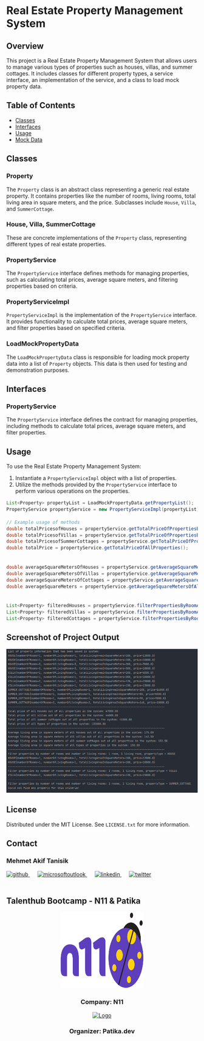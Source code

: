 # Real Estate Property Management System

## Overview

This project is a Real Estate Property Management System that allows users to manage various types of properties such as houses, villas, and summer cottages. It includes classes for different property types, a service interface, an implementation of the service, and a class to load mock property data.

## Table of Contents

- [Classes](#classes)
- [Interfaces](#interfaces)
- [Usage](#usage)
- [Mock Data](#mock-data)

## Classes

### Property

The `Property` class is an abstract class representing a generic real estate property. It contains properties like the number of rooms, living rooms, total living area in square meters, and the price. Subclasses include `House`, `Villa`, and `SummerCottage`.

### House, Villa, SummerCottage

These are concrete implementations of the `Property` class, representing different types of real estate properties.

### PropertyService

The `PropertyService` interface defines methods for managing properties, such as calculating total prices, average square meters, and filtering properties based on criteria.

### PropertyServiceImpl

`PropertyServiceImpl` is the implementation of the `PropertyService` interface. It provides functionality to calculate total prices, average square meters, and filter properties based on specified criteria.

### LoadMockPropertyData

The `LoadMockPropertyData` class is responsible for loading mock property data into a list of `Property` objects. This data is then used for testing and demonstration purposes.

## Interfaces

### PropertyService

The `PropertyService` interface defines the contract for managing properties, including methods to calculate total prices, average square meters, and filter properties.

## Usage

To use the Real Estate Property Management System:

1. Instantiate a `PropertyServiceImpl` object with a list of properties.
2. Utilize the methods provided by the `PropertyService` interface to perform various operations on the properties.

```java
List<Property> propertyList = LoadMockPropertyData.getPropertyList();
PropertyService propertyService = new PropertyServiceImpl(propertyList);

// Example usage of methods
double totalPricesofHouses = propertyService.getTotalPriceOfPropertiesByType(PropertyType.HOUSE);
double totalPricesofVillas = propertyService.getTotalPriceOfPropertiesByType(PropertyType.VILLA);
double totalPricesofSummerCottages = propertyService.getTotalPriceOfPropertiesByType(PropertyType.SUMMER_COTTAGES);
double totalPrice = propertyService.getTotalPriceOfAllProperties();


double averageSquareMetersOfHouses = propertyService.getAverageSquareMetersOfPropertiesByType(PropertyType.HOUSE);
double averageSquareMetersOfVillas = propertyService.getAverageSquareMetersOfPropertiesByType(PropertyType.VILLA);
double averageSquareMetersOfCottages = propertyService.getAverageSquareMetersOfPropertiesByType(PropertyType.SUMMER_COTTAGE);
double averageSquareMeters = propertyService.getAverageSquareMetersOfAllProperties();


List<Property> filteredHouses = propertyService.filterPropertiesByRoomAndLivingRoom(2, 2, PropertyType.HOUSE);
List<Property> filteredVillas = propertyService.filterPropertiesByRoomAndLivingRoom(1, 1, PropertyType.VILLA);
List<Property> filteredCottages = propertyService.filterPropertiesByRoomAndLivingRoom(3, 1, PropertyType.SUMMER_COTTAGE);
```

## Screenshot of Project Output
![Homework-01-screenshot](../img/homework-01/homework-01.png)

## License

Distributed under the MIT License. See `LICENSE.txt` for more information.

<!-- CONTACT -->

## Contact

### Mehmet Akif Tanisik

<a href="https://github.com/mehmet-akif-tanisik" target="_blank">
<img  src=https://img.shields.io/badge/github-%2324292e.svg?&style=for-the-badge&logo=github&logoColor=white alt=github style="margin-bottom: 20px;" />
</a>
<a href = "mailto:matnsk@outlook.com?subject = Feedback&body = Message">
<img src=https://img.shields.io/badge/send-email-email?&style=for-the-badge&logo=microsoftoutlook&color=CD5C5C alt=microsoftoutlook style="margin-bottom: 20px; margin-left:20px" />
</a>
<a href="https://linkedin.com/in/mehmet-akif-tanisik" target="_blank">
<img src=https://img.shields.io/badge/linkedin-%231E77B5.svg?&style=for-the-badge&logo=linkedin&logoColor=white alt=linkedin style="margin-bottom: 20px; margin-left:20px" />
</a>  
<a href="https://twitter.com/makiftanisik" target="_blank">
<img src=https://img.shields.io/badge/twitter-%2300acee.svg?&style=for-the-badge&logo=twitter&logoColor=white alt=twitter style="margin-bottom: 20px; margin-left:20px" />
</a>

<!-- PROJECT-BOOTCAMP-PRACTICUM PART -->

<br />

## Talenthub Bootcamp - N11 & Patika

<div align="center">
  <a href="https://www.solmaz.com">
    <img src="img/n11-logo.png" alt="Logo" width="220" height="200">
  </a>

<h3 align="center">Company: N11</h3>
</div>

<div align="center">
  <a href="https://kodluyoruz.org/tr/kodluyoruz/">
    <img src="patika-logo.png" alt="Logo" width="350" height="300">
  </a>
<h3 align="center">Organizer: Patika.dev</h3>   
</div>

